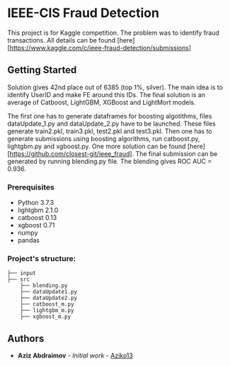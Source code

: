 # IEEE-CIS Fraud Detection

This project is for Kaggle competition. The problem was to identify fraud transactions.
All details can be found [here] [https://www.kaggle.com/c/ieee-fraud-detection/submissions]

## Getting Started

Solution gives 42nd place out of 6385 (top 1%, silver). The main idea is to identify UserID 
and make FE around this IDs.
The final solution is an average of Catboost, LightGBM, XGBoost and LightMort models.
 
The first one has to generate dataframes for boosting algotithms, files dataUpdate_1.py and dataUpdate_2.py
have to be launched. These files generate train2.pkl, train3.pkl, test2.pkl and test3.pkl. 
Then one has to generate submissions using boosting algorithms, run catboost.py, lightgbm.py and xgboost.py. 
One more solution can be found [here][https://github.com/closest-git/ieee_fraud]. 
The final submission can be generated by running blending.py file. 
The blending gives ROC AUC = 0.936. 

### Prerequisites

* Python 3.7.3
* lightgbm 2.1.0
* catboost 0.13
* xgboost 0.71
* numpy 
* pandas


### Project's structure:
	├── input
	├── src
		├── blending.py
		├── dataUpdate1.py
		├── dataUpdate2.py
		├── catboost_m.py
		├── lightgbm_m.py
		├── xgboost_m.py
		
## Authors

* **Aziz Abdraimov** - *Initial work* - [Aziko13](https://github.com/Aziko13)

